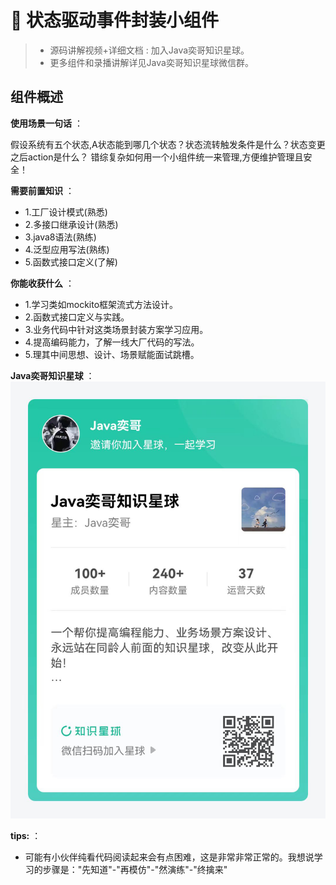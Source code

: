 # 🥤 状态驱动事件封装小组件

> - 源码讲解视频+详细文档 : 加入Java奕哥知识星球。
> - 更多组件和录播讲解详见Java奕哥知识星球微信群。

## 组件概述

**使用场景一句话** ：

假设系统有五个状态,A状态能到哪几个状态？状态流转触发条件是什么？状态变更之后action是什么？
错综复杂如何用一个小组件统一来管理,方便维护管理且安全！

**需要前置知识** ：

- 1.工厂设计模式(熟悉)
- 2.多接口继承设计(熟悉)
- 3.java8语法(熟练)
- 4.泛型应用写法(熟练)
- 5.函数式接口定义(了解)

**你能收获什么** ：

- 1.学习类如mockito框架流式方法设计。
- 2.函数式接口定义与实践。
- 3.业务代码中针对这类场景封装方案学习应用。
- 4.提高编码能力，了解一线大厂代码的写法。
- 5.理其中间思想、设计、场景赋能面试跳槽。

**Java奕哥知识星球** ：
![](src/xingqiu/img.png)

**tips:** ：
- 可能有小伙伴纯看代码阅读起来会有点困难，这是非常非常正常的。我想说学习的步骤是："先知道"-"再模仿"-"然演练"-"终擒来"

